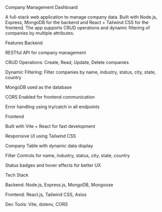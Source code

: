 Company Management Dashboard

A full-stack web application to manage company data. Built with Node.js, Express, MongoDB for the backend and React + Tailwind CSS for the frontend. The app supports CRUD operations and dynamic filtering of companies by multiple attributes.

Features
Backend

RESTful API for company management

CRUD Operations: Create, Read, Update, Delete companies

Dynamic Filtering: Filter companies by name, industry, status, city, state, country

MongoDB used as the database

CORS Enabled for frontend communication

Error handling using try/catch in all endpoints

Frontend

Built with Vite + React for fast development

Responsive UI using Tailwind CSS

Company Table with dynamic data display

Filter Controls for name, industry, status, city, state, country

Status badges and hover effects for better UX

Tech Stack

Backend: Node.js, Express.js, MongoDB, Mongoose

Frontend: React.js, Tailwind CSS, Axios

Dev Tools: Vite, dotenv, CORS
